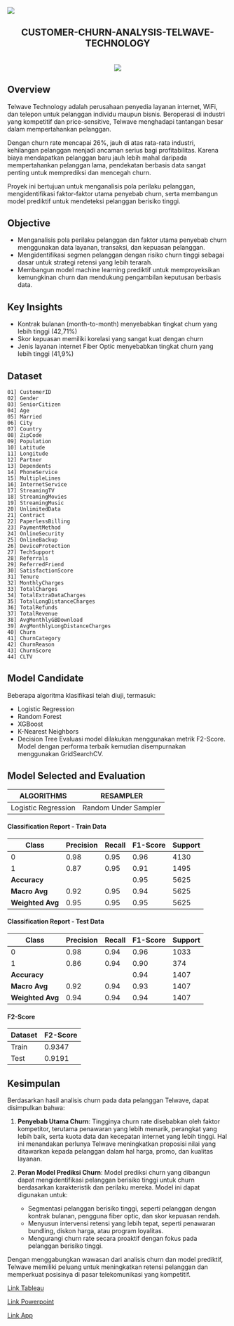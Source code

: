 <a href="https://www.youtube.com/watch?v=dQw4w9WgXcQ"><img src="https://user-images.githubusercontent.com/73097560/115834477-dbab4500-a447-11eb-908a-139a6edaec5c.gif"></a>

<div align= "center">
    <h2> CUSTOMER-CHURN-ANALYSIS-TELWAVE-TECHNOLOGY </h2><br>
</div>

<div align= "center">
    <img src="https://camo.githubusercontent.com/896b68c9d0df47c2c13475f29506cdab373599559d1e231e624c655f3d46eace/68747470733a2f2f7370656369616c732d696d616765732e666f72626573696d672e636f6d2f696d61676573657276652f3566316664363739633430343964376265633637346339322f39363078302e6769663f6669743d7363616c65">
</div>

## Overview
Telwave Technology adalah perusahaan penyedia layanan internet, WiFi, dan telepon untuk pelanggan individu maupun bisnis. Beroperasi di industri yang kompetitif dan price-sensitive, Telwave menghadapi tantangan besar dalam mempertahankan pelanggan.

Dengan churn rate mencapai 26%, jauh di atas rata-rata industri, kehilangan pelanggan menjadi ancaman serius bagi profitabilitas. Karena biaya mendapatkan pelanggan baru jauh lebih mahal daripada mempertahankan pelanggan lama, pendekatan berbasis data sangat penting untuk memprediksi dan mencegah churn.

Proyek ini bertujuan untuk menganalisis pola perilaku pelanggan, mengidentifikasi faktor-faktor utama penyebab churn, serta membangun model prediktif untuk mendeteksi pelanggan berisiko tinggi.

## Objective
* Menganalisis pola perilaku pelanggan dan faktor utama penyebab churn menggunakan data layanan, transaksi, dan kepuasan pelanggan.
* Mengidentifikasi segmen pelanggan dengan risiko churn tinggi sebagai dasar untuk strategi retensi yang lebih terarah.
* Membangun model machine learning prediktif untuk memproyeksikan kemungkinan churn dan mendukung pengambilan keputusan berbasis data.

## Key Insights
* Kontrak bulanan (month-to-month) menyebabkan tingkat churn yang lebih tinggi (42,71%)
* Skor kepuasan memiliki korelasi yang sangat kuat dengan churn
* Jenis layanan internet Fiber Optic menyebabkan tingkat churn yang lebih tinggi (41,9%)

## Dataset
```
01] CustomerID  
02] Gender  
03] SeniorCitizen  
04] Age  
05] Married  
06] City  
07] Country  
08] ZipCode  
09] Population  
10] Latitude  
11] Longitude  
12] Partner  
13] Dependents  
14] PhoneService  
15] MultipleLines  
16] InternetService  
17] StreamingTV  
18] StreamingMovies  
19] StreamingMusic  
20] UnlimitedData  
21] Contract  
22] PaperlessBilling  
23] PaymentMethod  
24] OnlineSecurity  
25] OnlineBackup  
26] DeviceProtection  
27] TechSupport  
28] Referrals  
29] ReferredFriend  
30] SatisfactionScore  
31] Tenure  
32] MonthlyCharges  
33] TotalCharges  
34] TotalExtraDataCharges  
35] TotalLongDistanceCharges  
36] TotalRefunds  
37] TotalRevenue  
38] AvgMonthlyGBDownload  
39] AvgMonthlyLongDistanceCharges  
40] Churn  
41] ChurnCategory  
42] ChurnReason  
43] ChurnScore  
44] CLTV
```

## Model Candidate
Beberapa algoritma klasifikasi telah diuji, termasuk:
* Logistic Regression
* Random Forest
* XGBoost
* K-Nearest Neighbors
* Decision Tree
Evaluasi model dilakukan menggunakan metrik F2-Score.
Model dengan performa terbaik kemudian disempurnakan menggunakan GridSearchCV.

## Model Selected and Evaluation
|         ALGORITHMS        | RESAMPLER     |
| --------------------------| --------------| 
| Logistic Regression       | Random Under Sampler |

#### Classification Report - Train Data

| Class | Precision | Recall | F1-Score | Support |
|-------|-----------|--------|----------|---------|
| 0     | 0.98      | 0.95   | 0.96     | 4130    |
| 1     | 0.87      | 0.95   | 0.91     | 1495    |
| **Accuracy**   |           |        | 0.95     | 5625    |
| **Macro Avg**  | 0.92      | 0.95   | 0.94     | 5625    |
| **Weighted Avg** | 0.95    | 0.95   | 0.95     | 5625    |

#### Classification Report - Test Data

| Class | Precision | Recall | F1-Score | Support |
|-------|-----------|--------|----------|---------|
| 0     | 0.98      | 0.94   | 0.96     | 1033    |
| 1     | 0.86      | 0.94   | 0.90     | 374     |
| **Accuracy**   |           |        | 0.94     | 1407    |
| **Macro Avg**  | 0.92      | 0.94   | 0.93     | 1407    |
| **Weighted Avg** | 0.94    | 0.94   | 0.94     | 1407    |

#### F2-Score

| Dataset | F2-Score |
|---------|----------|
| Train   | 0.9347   |
| Test    | 0.9191   |

## Kesimpulan

Berdasarkan hasil analisis churn pada data pelanggan Telwave, dapat disimpulkan bahwa:

1. **Penyebab Utama Churn**: Tingginya churn rate disebabkan oleh faktor kompetitor, terutama penawaran yang lebih menarik, perangkat yang lebih baik, serta kuota data dan kecepatan internet yang lebih tinggi. Hal ini menandakan perlunya Telwave meningkatkan proposisi nilai yang ditawarkan kepada pelanggan dalam hal harga, promo, dan kualitas layanan.

2. **Peran Model Prediksi Churn**: Model prediksi churn yang dibangun dapat mengidentifikasi pelanggan berisiko tinggi untuk churn berdasarkan karakteristik dan perilaku mereka. Model ini dapat digunakan untuk:
   - Segmentasi pelanggan berisiko tinggi, seperti pelanggan dengan kontrak bulanan, pengguna fiber optic, dan skor kepuasan rendah.
   - Menyusun intervensi retensi yang lebih tepat, seperti penawaran bundling, diskon harga, atau program loyalitas.
   - Mengurangi churn rate secara proaktif dengan fokus pada pelanggan berisiko tinggi.

Dengan menggabungkan wawasan dari analisis churn dan model prediktif, Telwave memiliki peluang untuk meningkatkan retensi pelanggan dan memperkuat posisinya di pasar telekomunikasi yang kompetitif.


[Link Tableau](https://s.id/Alpha-Tableau-ChurnAnalysis)

[Link Powerpoint](https://s.id/Alpha-PPT-ChurnAnalysis)

[Link App](https://telwave-customer-churn-prediction.streamlit.app/)
